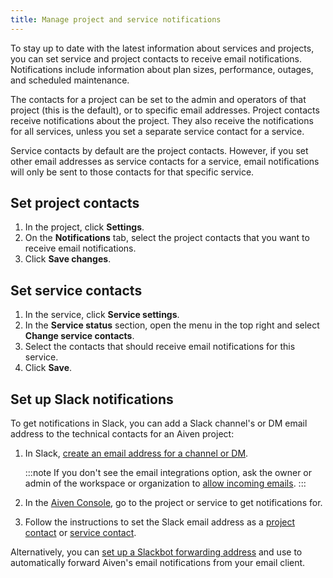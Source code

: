 ```yaml
---
title: Manage project and service notifications
---
```


To stay up to date with the latest information about services and
projects, you can set service and project contacts to receive email
notifications. Notifications include information about plan sizes,
performance, outages, and scheduled maintenance.

The contacts for a project can be set to the admin and operators of that
project (this is the default), or to specific email addresses. Project
contacts receive notifications about the project. They also receive the
notifications for all services, unless you set a separate service
contact for a service.

Service contacts by default are the project contacts. However, if you
set other email addresses as service contacts for a service, email
notifications will only be sent to those contacts for that specific
service.

## Set project contacts

1.  In the project, click **Settings**.
2.  On the **Notifications** tab, select the project contacts that you
    want to receive email notifications.
3.  Click **Save changes**.

## Set service contacts

1.  In the service, click **Service settings**.
2.  In the **Service status** section, open the menu in the top right
    and select **Change service contacts**.
3.  Select the contacts that should receive email notifications for
    this service.
4.  Click **Save**.

## Set up Slack notifications

To get notifications in Slack, you can add a Slack channel's or DM
email address to the technical contacts for an Aiven project:

1.  In Slack, [create an email address for a channel or
    DM](https://slack.com/help/articles/206819278-Send-emails-to-Slack#h_01F4WDZG8RTCTNAMR4KJ7D419V).

    :::note
    If you don't see the email integrations option, ask the owner or
    admin of the workspace or organization to [allow incoming
    emails](https://slack.com/help/articles/360053335433-Manage-incoming-emails-for-your-workspace-or-organization).
    :::

2.  In the [Aiven Console](https://console.aiven.io/), go to the project
    or service to get notifications for.

3.  Follow the instructions to set the Slack email address as a
    [project contact](/docs/platform/howto/technical-emails#set-project-contacts) or
    [service contact](/docs/platform/howto/technical-emails#set-service-contacts).

Alternatively, you can [set up a Slackbot forwarding
address](https://slack.com/help/articles/206819278-Send-emails-to-Slack#h_01F4WE06MBF06BBHQNZ1G0H2K5)
and use to automatically forward Aiven's email notifications from
your email client.
